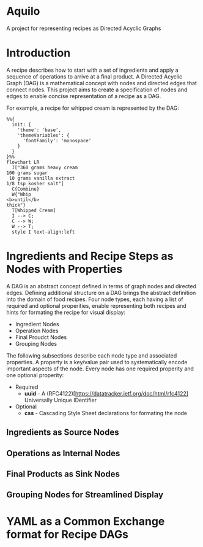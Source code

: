 # Aquilo

A project for representing recipes as Directed Acyclic Graphs

# Introduction

A recipe describes how to start with a set of ingredients and apply a sequence of operations to arrive at a final product. A Directed Acyclic Graph (DAG) is a mathematical concept with nodes and directed edges that connect nodes. This project aims to create a specification of nodes and edges to enable concise representation of a recipe as a DAG.

For example, a recipe for whipped cream is represented by the DAG:

```mermaid
%%{
  init: {
    'theme': 'base',
    'themeVariables': {
      'fontFamily': 'monospace'
    }
  }
}%%
flowchart LR
  I["360 grams heavy cream
100 grams sugar
 10 grams vanilla extract
1/8 tsp kosher salt"]
  C{Combine}
  W{"Whip
<b>until</b>
thick"}
  T[Whipped Cream]
  I --> C;
  C --> W;
  W --> T;
  style I text-align:left
```
  
# Ingredients and Recipe Steps as Nodes with Properties

A DAG is an abstract concept defined in terms of graph nodes and directed edges. Defining additional structure on a DAG brings the abstract definition into the domain of food recipes. Four node types, each having a list of required and optional properities, enable representing both recipes and hints for formating the recipe for visual display:
- Ingredient Nodes
- Operation Nodes
- Final Proudct Nodes
- Grouping Nodes

The following subsections describe each node type and associated properties. A property is a key/value pair used to systematically encode important aspects of the node. Every node has one required properity and one optional properity:
- Required
  - **uuid** - A (RFC4122)[https://datatracker.ietf.org/doc/html/rfc4122] Universally Unique IDentifier
- Optional
  - **css** - Cascading Style Sheet declarations for formating the node

## Ingredients as Source Nodes

## Operations as Internal Nodes

## Final Products as Sink Nodes

## Grouping Nodes for Streamlined Display


# YAML as a Common Exchange format for Recipe DAGs
